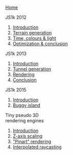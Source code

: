 [Home](/home)

JS1k 2012
  1. [Introduction](/2012/03/js1k-2012-part-1-introduction)
  2. [Terrain generation](/2012/03/js1k-2012-part-2-terrain-generation)
  3. [Time, colours &amp; light](/2012/03/js1k-2012-part-3-time-colours-and-light)
  4. [Optimization &amp; conclusion](/2012/03/js1k-2012-part-4-optimization-and-conclusion)

JS1k 2013
  1. [Introduction](/2013/04/js1k-2013-part-1-introduction)
  2. [Tunnel generation](/2013/04/js1k-2013-part-2-tunnel-generation)
  3. [Rendering](/2013/04/js1k-2013-part-3-rendering)
  4. [Conclusion](/2013/05/js1k-2013-part-4-conclusion)

JS1k 2015
  1. [Introduction](/2015/03/js1k-2015-part-1-introduction)
  2. [Buggy island](/2015/04/js1k-2015-part-2-buggy-island)

Tiny pseudo 3D<br/>rendering engines
  1. [Introduction](/2016/07/tiny-pseudo-3d-rendering-engines-1-introduction)
  2. [Z-axis scaling](/2016/07/tiny-pseudo-3d-rendering-engines-2-z-axis-scaling)
  3. ["Pinart" rendering](/2016/07/tiny-pseudo-3d-rendering-engines-3-pinart-rendering)
  4. [Interpolated raycasting](/2016/07/tiny-pseudo-3d-rendering-engines-4-interpolated-raycasting)
